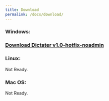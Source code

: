 ```yaml
---
title: Download
permalink: /docs/download/
---
```


### Windows:

### [Download Dictater v1.0-hotfix-noadmin](https://github.com/muhammeteminturgut/Dictater/releases/download/v1.0-hotfix-noadmin/DictaterSetupNoUAC.exe)

### Linux:  
Not Ready.

### Mac OS:
Not Ready.
